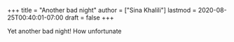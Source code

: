 +++
title = "Another bad night"
author = ["Sina Khalili"]
lastmod = 2020-08-25T00:40:01-07:00
draft = false
+++

Yet another bad night! How unfortunate
